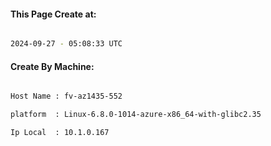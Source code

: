 
   
#### This Page Create at:

```bash

2024-09-27 - 05:08:33 UTC

```

#### Create By Machine:

```bash

Host Name : fv-az1435-552

platform  : Linux-6.8.0-1014-azure-x86_64-with-glibc2.35

Ip Local  : 10.1.0.167

```


